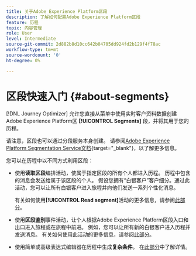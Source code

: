 ```yaml
---
title: 关于Adobe Experience Platform区段
description: 了解如何配置Adobe Experience Platform区段
feature: 历程
topic: 内容管理
role: User
level: Intermediate
source-git-commit: 2d882b8d10cc642b04705dd924fd2b129f4f78ac
workflow-type: tm+mt
source-wordcount: '0'
ht-degree: 0%

---
```


# 区段快速入门 {#about-segments}

[!DNL Journey Optimizer] 允许您直接从菜单中使用实时客户资料数据创建Adobe Experience Platform区 **[!UICONTROL Segments]** 段，并将其用于您的历程。

请注意，区段也可以通过分段服务本身创建。 请参阅[Adobe Experience Platform Segmentation Service文档](https://experienceleague.adobe.com/docs/experience-platform/segmentation/home.html){target=&quot;_blank&quot;}，以了解更多信息。

您可以在历程中以不同方式利用区段：

* 使用&#x200B;**读取区段**&#x200B;编排活动，使属于指定区段的所有个人都进入历程。 历程中包含的消息会发送给属于该区段的个人。 假设您拥有“白银客户”客户细分。通过此活动，您可以让所有白银客户进入旅程并向他们发送一系列个性化消息。

   有关如何使用&#x200B;**[!UICONTROL Read segment]**&#x200B;活动的更多信息，请参阅[此部分](../building-journeys/read-segment.md#configuring-segment-trigger-activity)。

* 使用&#x200B;**区段鉴别**&#x200B;事件活动，让个人根据Adobe Experience Platform区段入口和出口进入旅程或在旅程中前进。 例如，您可以让所有新的白银客户进入历程并发送消息。 有关如何使用此活动的更多信息，请参阅[此部分](../building-journeys/segment-qualification-events.md)。

* 使用简单或高级表达式编辑器在历程中生成&#x200B;**复杂条件**。 在[此部分](../building-journeys/condition-activity.md#using-a-segment)中了解详情。
